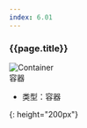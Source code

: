 ```yaml
---
index: 6.01
---
```

### {{page.title}}

![Container][Container-01]  
容器


- 类型：容器  

[Container-01]: {{site.baseurl}}/assets/components/container-01.png
{: height="200px"}

